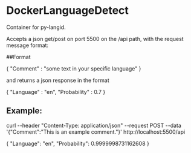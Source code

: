 # DockerLanguageDetect
Container for py-langid.

Accepts a json get/post on port 5500 on the /api path, with the request message format:

##Format

{ "Comment" : "some text in your specific language" }

and returns a json response in the format

{ "Language" : "en", "Probability" : 0.7 }


## Example:

curl --header "Content-Type: application/json" --request POST --data '{"Comment":"This is an example comment."}' http://localhost:5500/api

{
  "Language": "en", 
  "Probability": 0.9999998731162608
}

